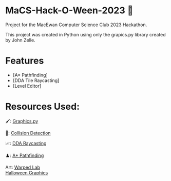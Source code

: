 # MaCS-Hack-O-Ween-2023 🎃
Project for the MacEwan Computer Science Club 2023 Hackathon.

This project was created in Python using only the grapics.py library created by John Zelle.

 # Features
 
- [A* Pathfinding]
- [DDA Tile Raycasting]
- [Level Editor]
# Resources Used:

🖌️: [Graphics.py](https://mcsp.wartburg.edu/zelle/python/graphics.py)

🤯: [Collision Detection](https://github.com/fefong/markdown_readme/blob/master/markdown-extras.md#markdown---extras)

📈: [DDA Raycasting](https://til.zimventures.com/GameMaker/dda)

♟️: [A* Pathfinding](https://www.youtube.com/watch?v=-L-WgKMFuhE)

 Art: [Warped Lab](https://opengameart.org/content/warped-top-down-tech-lab)  
      [Halloween Graphics](https://finalbossblues.itch.io/halloween-graphics)
